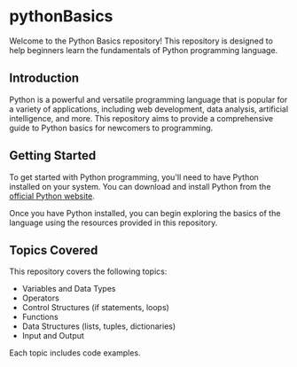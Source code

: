 # pythonBasics
Welcome to the Python Basics repository! This repository is designed to help beginners learn the fundamentals of Python programming language.

## Introduction

Python is a powerful and versatile programming language that is popular for a variety of applications, including web development, data analysis, artificial intelligence, and more. This repository aims to provide a comprehensive guide to Python basics for newcomers to programming.

## Getting Started

To get started with Python programming, you'll need to have Python installed on your system. You can download and install Python from the [official Python website](https://www.python.org/).

Once you have Python installed, you can begin exploring the basics of the language using the resources provided in this repository.

## Topics Covered

This repository covers the following topics:

- Variables and Data Types
- Operators
- Control Structures (if statements, loops)
- Functions
- Data Structures (lists, tuples, dictionaries)
- Input and Output

Each topic includes code examples.
